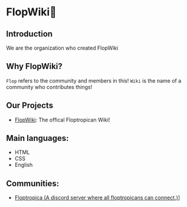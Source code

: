 # FlopWiki💖

## Introduction

We are the organization who created FlopWiki

## Why FlopWiki?

`Flop` refers to the community and members in this!
`Wiki` is the name of a community who contributes things!

## Our Projects

- [FlopWiki](https://github.com/FlopWiki-Official/FlopWiki): The offical Floptropican Wiki!

## Main languages:

- HTML
- CSS
- English

## Communities:


- [Floptropica (A discord server where all floptropicans can connect.)](https://discord.gg/tVtqrGm9y4)]

